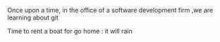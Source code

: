 Once upon a time, in the office of a software development firm
,we are learning about git

Time to rent a boat for go home :
it will rain
